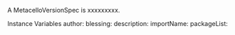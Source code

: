 A MetacelloVersionSpec is xxxxxxxxx.Instance Variables	author:		<Object>	blessing:		<Object>	description:		<Object>	importName:		<Object>	packageList:		<Object>	postLoadDoIt:		<Object>	preLoadDoIt:		<Object>	timestamp:		<Object>	versionString:		<Object>author	- xxxxxblessing	- xxxxxdescription	- xxxxximportName	- xxxxxpackageList	- xxxxxpostLoadDoIt	- xxxxxpreLoadDoIt	- xxxxxtimestamp	- xxxxxversionString	- xxxxx